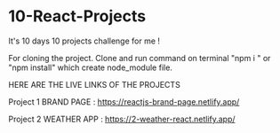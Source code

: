 # 10-React-Projects
It's 10 days 10 projects challenge for me ! 

For cloning the project. Clone and run command on terminal "npm i " or "npm install" which create node_module file.

HERE ARE THE LIVE LINKS OF THE PROJECTS

Project 1 BRAND PAGE : https://reactjs-brand-page.netlify.app/

Project 2 WEATHER APP : https://2-weather-react.netlify.app/
